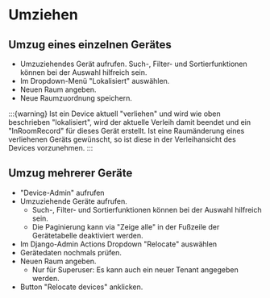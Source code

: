 # Umziehen

## Umzug eines einzelnen Gerätes

- Umzuziehendes Gerät aufrufen. Such-, Filter- und Sortierfunktionen können bei der Auswahl hilfreich sein.
- Im Dropdown-Menü "Lokalisiert" auswählen.
- Neuen Raum angeben.
- Neue Raumzuordnung speichern.

:::{warning}
Ist ein Device aktuell "verliehen" und wird wie oben beschrieben "lokalisiert", wird der aktuelle Verleih damit beendet und ein "InRoomRecord" für dieses Gerät erstellt. Ist eine Raumänderung eines verliehenen Geräts gewünscht, so ist diese in der Verleihansicht des Devices vorzunehmen.
:::


## Umzug mehrerer Geräte

- "Device-Admin" aufrufen
- Umzuziehende Geräte aufrufen.
  - Such-, Filter- und Sortierfunktionen können bei der Auswahl hilfreich sein.
  - Die Paginierung kann via "Zeige alle" in der Fußzeile der Gerätetabelle deaktiviert werden.
- Im Django-Admin Actions Dropdown "Relocate" auswählen
- Gerätedaten nochmals prüfen.
- Neuen Raum angeben.
  - Nur für Superuser: Es kann auch ein neuer Tenant angegeben werden.
- Button "Relocate devices" anklicken.
